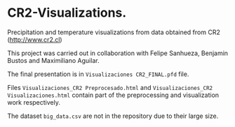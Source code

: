 # CR2-Visualizations.
 Precipitation and temperature visualizations from data obtained from CR2 (http://www.cr2.cl)
 
 This project was carried out in collaboration with Felipe Sanhueza, Benjamin Bustos and Maximiliano Aguilar.
 
 The final presentation is in `Visualizaciones CR2_FINAL.pfd` file.
 
 Files `Visualizaciones_CR2 Preprocesado.html` and `Visualizaciones_CR2 Visualizaciones.html` contain part of the preprocessing and visualization work respectively.

 The dataset `big_data.csv` are not in the repository due to their large size.


